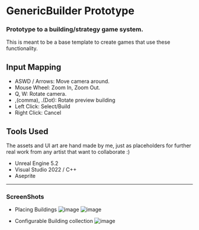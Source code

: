 # GenericBuilder Prototype

### Prototype to a building/strategy game system.
This is meant to be a base template to create games that use these functionality.

## Input Mapping
- ASWD / Arrows: Move camera around.
- Mouse Wheel: Zoom In, Zoom Out.
- Q, W: Rotate camera.
- ,(comma), .(Dot): Rotate preview building
- Left Click: Select/Build
- Right Click: Cancel

## Tools Used
The assets and UI art are hand made by me, just as placeholders for further real work from any artist that want to collaborate :)
- Unreal Engine 5.2
- Visual Studio 2022 / C++
- Aseprite

---
### ScreenShots
* Placing Buildings
![image](https://github.com/Dan2908/GenericBuilder/assets/63173102/cee1b84d-0ca1-4a8d-a410-690f7a669334)
![image](https://github.com/Dan2908/GenericBuilder/assets/63173102/071320b6-15b1-4262-b900-fd3cc9ea57ae)

* Configurable Building collection
![image](https://github.com/Dan2908/GenericBuilder/assets/63173102/bc5227cd-df9a-4507-8bf5-92a10a6a8e7e)

